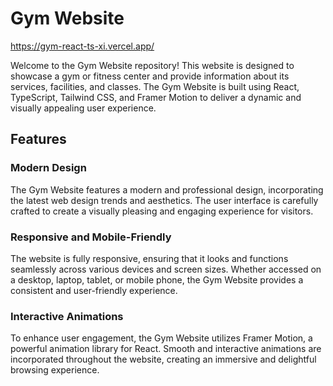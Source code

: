 # Gym Website
https://gym-react-ts-xi.vercel.app/

Welcome to the Gym Website repository! This website is designed to showcase a gym or fitness center and provide information about its services, facilities, and classes. The Gym Website is built using React, TypeScript, Tailwind CSS, and Framer Motion to deliver a dynamic and visually appealing user experience.

## Features

### Modern Design
The Gym Website features a modern and professional design, incorporating the latest web design trends and aesthetics. The user interface is carefully crafted to create a visually pleasing and engaging experience for visitors.

### Responsive and Mobile-Friendly
The website is fully responsive, ensuring that it looks and functions seamlessly across various devices and screen sizes. Whether accessed on a desktop, laptop, tablet, or mobile phone, the Gym Website provides a consistent and user-friendly experience.

### Interactive Animations
To enhance user engagement, the Gym Website utilizes Framer Motion, a powerful animation library for React. Smooth and interactive animations are incorporated throughout the website, creating an immersive and delightful browsing experience.

